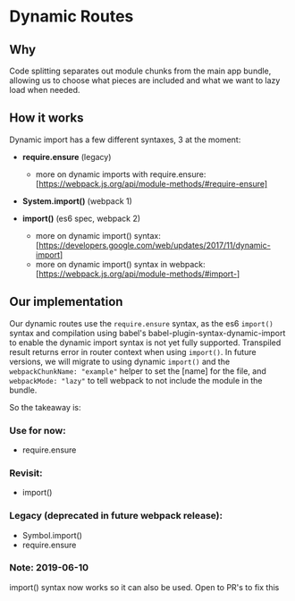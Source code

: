 # Dynamic Routes

## Why

Code splitting separates out module chunks from the main app bundle, allowing us to choose what pieces are included and what we want to lazy load when needed.

## How it works

Dynamic import has a few different syntaxes, 3 at the moment:
- **require.ensure** (legacy)
  * more on dynamic imports with require.ensure: [https://webpack.js.org/api/module-methods/#require-ensure]

- **System.import()** (webpack 1)

- **import()** (es6 spec, webpack 2)
  * more on dynamic import() syntax: [https://developers.google.com/web/updates/2017/11/dynamic-import]
  * more on dynamic import() syntax in webpack: [https://webpack.js.org/api/module-methods/#import-]

## Our implementation

Our dynamic routes use the `require.ensure` syntax, as the es6 `import()` syntax and compilation using babel's babel-plugin-syntax-dynamic-import to enable the dynamic import syntax is not yet fully supported. Transpiled result returns error in router context when using `import()`. In future versions, we will migrate to using dynamic `import()` and the `webpackChunkName: "example"` helper to set the [name] for the file, and `webpackMode: "lazy"` to tell webpack to not include the module in the bundle.

So the takeaway is:

### Use for now:

- require.ensure

### Revisit:

- import()

### Legacy (deprecated in future webpack release):

- Symbol.import()
- require.ensure

### Note: 2019-06-10

import() syntax now works so it can also be used. Open to PR's to fix this